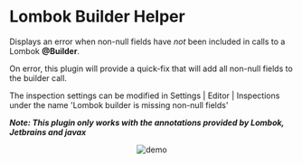 # Lombok Builder Helper

Displays an error when non-null fields have *not* been included in calls to a Lombok **@Builder**.

On error, this plugin will provide a quick-fix that will add all non-null fields to the builder call. 

The inspection settings can be modified in Settings | Editor | Inspections under the
name 'Lombok builder is missing non-null fields'

***Note: This plugin only works with the annotations provided by Lombok, Jetbrains and javax***

<p align="center"><img src="https://i.imgur.com/vqfVZYa.gif" alt="demo" style="width: auto;height: auto;max-width: 90%; max-height: 90%;"></p>
